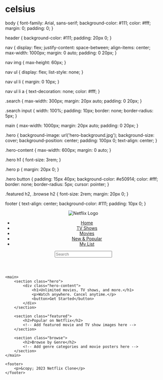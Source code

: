 # celsius
body {
    font-family: Arial, sans-serif;
    background-color: #111;
    color: #fff;
    margin: 0;
    padding: 0;
}

header {
    background-color: #111;
    padding: 20px 0;
}

nav {
    display: flex;
    justify-content: space-between;
    align-items: center;
    max-width: 1000px;
    margin: 0 auto;
    padding: 0 20px;
}

nav img {
    max-height: 60px;
}

nav ul {
    display: flex;
    list-style: none;
}

nav ul li {
    margin: 0 10px;
}

nav ul li a {
    text-decoration: none;
    color: #fff;
}

.search {
    max-width: 300px;
    margin: 20px auto;
    padding: 0 20px;
}

.search input {
    width: 100%;
    padding: 10px;
    border: none;
    border-radius: 5px;
}

main {
    max-width: 1000px;
    margin: 20px auto;
    padding: 0 20px;
}

.hero {
    background-image: url('hero-background.jpg');
    background-size: cover;
    background-position: center;
    padding: 100px 0;
    text-align: center;
}

.hero-content {
    max-width: 600px;
    margin: 0 auto;
}

.hero h1 {
    font-size: 3rem;
}

.hero p {
    margin: 20px 0;
}

.hero button {
    padding: 15px 40px;
    background-color: #e50914;
    color: #fff;
    border: none;
    border-radius: 5px;
    cursor: pointer;
}

.featured h2, .browse h2 {
    font-size: 2rem;
    margin: 20px 0;
}

footer {
    text-align: center;
    background-color: #111;
    padding: 10px 0;
}
<!DOCTYPE html>
<html lang="en">
<head>
    <meta charset="UTF-8">
    <meta name="viewport" content="width=device-width, initial-scale=1.0">
    <title>Netflix Clone</title>
    <link rel="stylesheet" href="style.css">
</head>
<body>
    <header>
        <nav>
            <img src="netflix-logo.png" alt="Netflix Logo">
            <ul>
                <li><a href="#">Home</a></li>
                <li><a href="#">TV Shows</a></li>
                <li><a href="#">Movies</a></li>
                <li><a href="#">New & Popular</a></li>
                <li><a href="#">My List</a></li>
            </ul>
        </nav>
        <div class="search">
            <input type="text" placeholder="Search">
        </div>
    </header>
    
    <main>
        <section class="hero">
            <div class="hero-content">
                <h1>Unlimited movies, TV shows, and more.</h1>
                <p>Watch anywhere. Cancel anytime.</p>
                <button>Get Started</button>
            </div>
        </section>
        
        <section class="featured">
            <h2>Popular on Netflix</h2>
            <!-- Add featured movie and TV show images here -->
        </section>
        
        <section class="browse">
            <h2>Browse by Genre</h2>
            <!-- Add genre categories and movie posters here -->
        </section>
    </main>
    
    <footer>
        <p>&copy; 2023 Netflix Clone</p>
    </footer>
</body>
</html>
